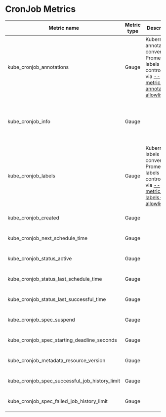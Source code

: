 # CronJob Metrics

| Metric name                                    | Metric type | Description                                                                                                               | Labels/tags                                                                                                                                                     | Status       |
| ---------------------------------------------- | ----------- | ------------------------------------------------------------------------------------------------------------------------- | --------------------------------------------------------------------------------------------------------------------------------------------------------------- | ------------ |
| kube_cronjob_annotations                       | Gauge       | Kubernetes annotations converted to Prometheus labels controlled via [--metric-annotations-allowlist](../../developer/cli-arguments.md) | `cronjob`=&lt;cronjob-name&gt; <br> `namespace`=&lt;cronjob-namespace&gt; <br> `annotation_CRONJOB_ANNOTATION`=&lt;CRONJOB_ANNOTATION&gt;                       | EXPERIMENTAL |
| kube_cronjob_info                              | Gauge       |                                                                                                                           | `cronjob`=&lt;cronjob-name&gt; <br> `namespace`=&lt;cronjob-namespace&gt; <br> `schedule`=&lt;schedule&gt; <br> `concurrency_policy`=&lt;concurrency-policy&gt;  <br> `timezone`=&lt;timezone&gt; | STABLE       |
| kube_cronjob_labels                            | Gauge       | Kubernetes labels converted to Prometheus labels controlled via [--metric-labels-allowlist](../../developer/cli-arguments.md)           | `cronjob`=&lt;cronjob-name&gt; <br> `namespace`=&lt;cronjob-namespace&gt; <br> `label_CRONJOB_LABEL`=&lt;CRONJOB_LABEL&gt;                                      | STABLE       |
| kube_cronjob_created                           | Gauge       |                                                                                                                           | `cronjob`=&lt;cronjob-name&gt; <br> `namespace`=&lt;cronjob-namespace&gt;                                                                                       | STABLE       |
| kube_cronjob_next_schedule_time                | Gauge       |                                                                                                                           | `cronjob`=&lt;cronjob-name&gt; <br> `namespace`=&lt;cronjob-namespace&gt;                                                                                       | STABLE       |
| kube_cronjob_status_active                     | Gauge       |                                                                                                                           | `cronjob`=&lt;cronjob-name&gt; <br> `namespace`=&lt;cronjob-namespace&gt;                                                                                       | STABLE       |
| kube_cronjob_status_last_schedule_time         | Gauge       |                                                                                                                           | `cronjob`=&lt;cronjob-name&gt; <br> `namespace`=&lt;cronjob-namespace&gt;                                                                                       | STABLE       |
| kube_cronjob_status_last_successful_time       | Gauge       |                                                                                                                           | `cronjob`=&lt;cronjob-name&gt; <br> `namespace`=&lt;cronjob-namespace&gt;                                                                                       | BETA |
| kube_cronjob_spec_suspend                      | Gauge       |                                                                                                                           | `cronjob`=&lt;cronjob-name&gt; <br> `namespace`=&lt;cronjob-namespace&gt;                                                                                       | STABLE       |
| kube_cronjob_spec_starting_deadline_seconds    | Gauge       |                                                                                                                           | `cronjob`=&lt;cronjob-name&gt; <br> `namespace`=&lt;cronjob-namespace&gt;                                                                                       | STABLE       |
| kube_cronjob_metadata_resource_version         | Gauge       |                                                                                                                           | `cronjob`=&lt;cronjob-name&gt; <br> `namespace`=&lt;cronjob-namespace&gt;                                                                                       | STABLE       |
| kube_cronjob_spec_successful_job_history_limit | Gauge       |                                                                                                                           | `cronjob`=&lt;cronjob-name&gt; <br> `namespace`=&lt;cronjob-namespace&gt;                                                                                       | EXPERIMENTAL |
| kube_cronjob_spec_failed_job_history_limit     | Gauge       |                                                                                                                           | `cronjob`=&lt;cronjob-name&gt; <br> `namespace`=&lt;cronjob-namespace&gt;                                                                                       | EXPERIMENTAL |
